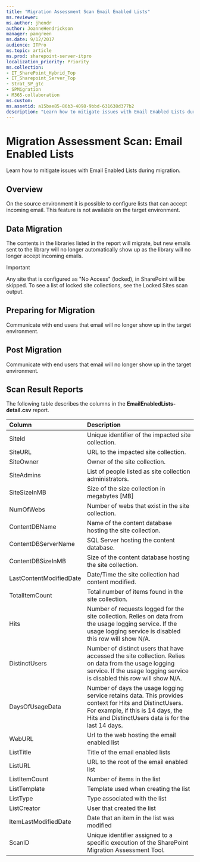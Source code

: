 ```yaml
---
title: "Migration Assessment Scan Email Enabled Lists"
ms.reviewer: 
ms.author: jhendr
author: JoanneHendrickson
manager: pamgreen
ms.date: 9/12/2017
audience: ITPro
ms.topic: article
ms.prod: sharepoint-server-itpro
localization_priority: Priority
ms.collection:
- IT_SharePoint_Hybrid_Top
- IT_Sharepoint_Server_Top
- Strat_SP_gtc
- SPMigration
- M365-collaboration
ms.custom:
ms.assetid: a15bae85-86b3-4098-9bbd-631638d377b2
description: "Learn how to mitigate issues with Email Enabled Lists during migration."
---
```


# Migration Assessment Scan: Email Enabled Lists

Learn how to mitigate issues with Email Enabled Lists during migration.
  
## Overview

On the source environment it is possible to configure lists that can accept incoming email. This feature is not available on the target environment.
  
## Data Migration

The contents in the libraries listed in the report will migrate, but new emails sent to the library will no longer automatically show up as the library will no longer accept incoming emails.
  
> [!IMPORTANT]
> Any site that is configured as "No Access" (locked), in SharePoint will be skipped. To see a list of locked site collections, see the Locked Sites scan output. 
  
## Preparing for Migration

Communicate with end users that email will no longer show up in the target environment.
  
## Post Migration

Communicate with end users that email will no longer show up in the target environment.
  
## Scan Result Reports

The following table describes the columns in the **EmailEnabledLists-detail.csv** report.﻿ 
  
|**Column**|**Description**|
|:-----|:-----|
|SiteId  <br/> |Unique identifier of the impacted site collection.  <br/> |
|SiteURL  <br/> |URL to the impacted site collection.  <br/> |
|SiteOwner  <br/> |Owner of the site collection.  <br/> |
|SiteAdmins  <br/> |List of people listed as site collection administrators.  <br/> |
|SiteSizeInMB  <br/> |Size of the size collection in megabytes [MB]  <br/> |
|NumOfWebs  <br/> |Number of webs that exist in the site collection.  <br/> |
|ContentDBName  <br/> |Name of the content database hosting the site collection.  <br/> |
|ContentDBServerName  <br/> |SQL Server hosting the content database.  <br/> |
|ContentDBSizeInMB  <br/> |Size of the content database hosting the site collection.  <br/> |
|LastContentModifiedDate  <br/> |Date/Time the site collection had content modified.  <br/> |
|TotalItemCount  <br/> |Total number of items found in the site collection.  <br/> |
|Hits  <br/> |Number of requests logged for the site collection. Relies on data from the usage logging service. If the usage logging service is disabled this row will show N/A.  <br/> |
|DistinctUsers  <br/> |Number of distinct users that have accessed the site collection. Relies on data from the usage logging service. If the usage logging service is disabled this row will show N/A.  <br/> |
|DaysOfUsageData  <br/> |Number of days the usage logging service retains data. This provides context for Hits and DistinctUsers. For example, if this is 14 days, the Hits and DistinctUsers data is for the last 14 days.  <br/> |
|WebURL  <br/> |Url to the web hosting the email enabled list  <br/> |
|ListTitle  <br/> |Title of the email enabled lists  <br/> |
|ListURL  <br/> |URL to the root of the email enabled list  <br/> |
|ListItemCount  <br/> |Number of items in the list  <br/> |
|ListTemplate  <br/> |Template used when creating the list  <br/> |
|ListType  <br/> |Type associated with the list  <br/> |
|ListCreator  <br/> |User that created the list  <br/> |
|ItemLastModifiedDate  <br/> |Date that an item in the list was modified  <br/> |
|ScanID  <br/> |Unique identifier assigned to a specific execution of the SharePoint Migration Assessment Tool.  <br/> |
   

